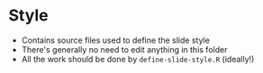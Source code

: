 
# Style

- Contains source files used to define the slide style
- There's generally no need to edit anything in this folder
- All the work should be done by `define-slide-style.R` (ideally!)
